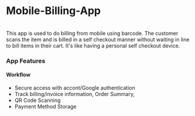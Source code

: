 # Mobile-Billing-App
<br>
This app is used to do billing from mobile using barcode. The customer scans the item and is billed in a self checkout manner without waiting in line to bill items in their cart. It's like having a personal self checkout device.

 <br>

### App Features

#### Workflow

- Secure access with accont/Google authentication
- Track billing/invoice information, Order Summary, 
- QR Code Scanning
- Payment Method Storage
